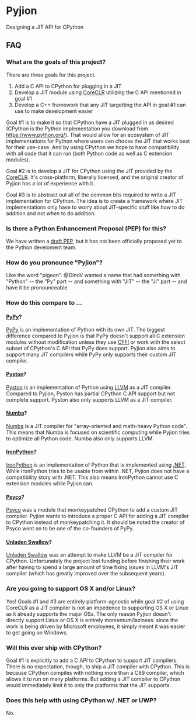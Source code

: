 # Pyjion
Designing a JIT API for CPython

## FAQ

### What are the goals of this project?
There are three goals for this project.

1. Add a C API to CPython for plugging in a JIT
2. Develop a JIT module using [CoreCLR](https://github.com/dotnet/coreclr) utilizing the C API mentioned in goal #1
3. Develop a C++ framework that any JIT targetting the API in goal #1 can use to make development easier

Goal #1 is to make it so that CPython have a JIT plugged in as desired (CPython
is the Python implementation you download from https://www.python.org/). That
would allow for an ecosystem of JIT implementations for Python where users can
choose the JIT that works best for their use-case. And by using CPython we hope
to have compatibility with all code that it can run (both Python code as well
as C extension modules).

Goal #2 is to develop a JIT for CPython using the JIT provided by the
[CoreCLR](https://github.com/dotnet/coreclr). It's cross-platform, liberally
licensed, and the original creator of Pyjion has a lot of experience with it.

Goal #3 is to abstract out all of the common bits required to write a JIT
implementation for CPython. The idea is to create a framework where JIT
implementations only have to worry about JIT-specific stuff like _how_ to do
addition and not _when_ to do addition.

### Is there a Python Enhancement Proposal (PEP) for this?
We have written a
[draft PEP](https://github.com/Microsoft/Pyjion/blob/master/pep.rst),
but it has not been officially proposed yet to the Python develoment
team.

### How do you pronounce "Pyjion"?
Like the word "pigeon". @DinoV wanted a name that had something with "Python"
-- the "Py" part -- and something with "JIT" -- the "JI" part -- and have it be
pronounceable.

### How do this compare to ...
#### [PyPy](http://pypy.org/)?
[PyPy](http://pypy.org/) is an implementation of Python with its own JIT. The
biggest difference compared to Pyjion is that PyPy doesn't support all C extension
modules without modification unless they use [CFFI](https://cffi.readthedocs.org)
or work with the select subset of CPython's C API that PyPy does support.
Pyjion also aims to support many JIT compilers while PyPy only supports their
custom JIT compiler.

#### [Pyston](http://pyston.org)?
[Pyston](http://pyston.org) is an implementation of Python using
[LLVM](http://llvm.org/) as a JIT compiler. Compared to Pyjion, Pyston has
partial CPython C API support but not complete support. Pyston also only
supports LLVM as a JIT compiler.

#### [Numba](http://numba.pydata.org/)?
[Numba](http://numba.pydata.org/) is a JIT compiler for "array-oriented and
math-heavy Python code". This means that Numba is focused on scientific
computing while Pyjion tries to optimize all Python code. Numba also only
supports LLVM.

#### [IronPython](http://ironpython.net/)?
[IronPython](http://ironpython.net/) is an implementation of Python that is
implemented using [.NET](http://microsoft.com/NET). While IronPython tries to
be usable from within .NET, Pyjion does not have a compatibility story with .NET.
This also means IronPython cannot use C extension modules while Pyjion can.

#### [Psyco](http://psyco.sourceforge.net/)?
[Psyco](http://psyco.sourceforge.net/) was a module that monkeypatched CPython
to add a custom JIT compiler. Pyjion wants to introduce a proper C API for
adding a JIT compiler to CPython instead of monkeypatching it. It should be
noted the creator of Psyco went on to be one of the co-founders of PyPy.

#### [Unladen Swallow](https://en.wikipedia.org/wiki/Unladen_Swallow)?
[Unladen Swallow](https://en.wikipedia.org/wiki/Unladen_Swallow) was an attempt
to make LLVM be a JIT compiler for CPython. Unfortunately the project lost
funding before finishing their work after having to spend a large amount of
time fixing issues in LLVM's JIT compiler (which has greatly improved over the
subsequent years).

### Are you going to support OS X and/or Linux?
Yes! Goals #1 and #3 are entirely platform-agnostic while goal #2 of using
CoreCLR as a JIT compiler is not an impedence to supporting OS X or Linux as
it already supports the major OSs. The only reason Pyjion doesn't directly
support Linux or OS X is entirely momentum/laziness: since the work is being
driven by Microsoft employees, it simply meant it was easier to get going on
Windows.

### Will this ever ship with CPython?
Goal #1 is explicitly to add a C API to CPython to support JIT compilers. There
is no expectation, though, to ship a JIT compiler with CPython. This is because
CPython compiles with nothing more than a C89 compiler, which allows it to run
on many platforms. But adding a JIT compiler to CPython would immediately limit
it to only the platforms that the JIT supports.

### Does this help with using CPython w/ .NET or UWP?
No.
